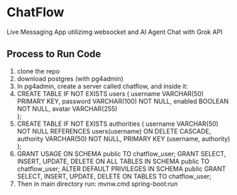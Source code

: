 # ChatFlow

Live Messaging App utilizimg websocket and AI Agent Chat with Grok API

## Process to Run Code
1. clone the repo
2. download postgres (with pg4admin)
3. In pg4admin, create a server called chatflow, and inside it:
4. CREATE TABLE IF NOT EXISTS users (
    username VARCHAR(50) PRIMARY KEY,
    password VARCHAR(100) NOT NULL,
    enabled  BOOLEAN NOT NULL,
    avatar   VARCHAR(255)         
  );
5. CREATE TABLE IF NOT EXISTS authorities (
    username VARCHAR(50) NOT NULL REFERENCES users(username) ON DELETE CASCADE,
    authority VARCHAR(50) NOT NULL,
    PRIMARY KEY (username, authority)
  );
6. GRANT USAGE ON SCHEMA public TO chatflow_user;
   GRANT SELECT, INSERT, UPDATE, DELETE ON ALL TABLES IN SCHEMA public TO chatflow_user;
   ALTER DEFAULT PRIVILEGES IN SCHEMA public
   GRANT SELECT, INSERT, UPDATE, DELETE ON TABLES TO chatflow_user;
7. Then in main directory run: mvnw.cmd spring-boot:run

